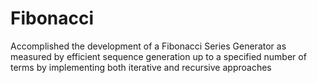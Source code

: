 # Fibonacci
Accomplished the development of a Fibonacci Series Generator as measured by efficient sequence generation up to a specified number of terms by implementing both iterative and recursive approaches
